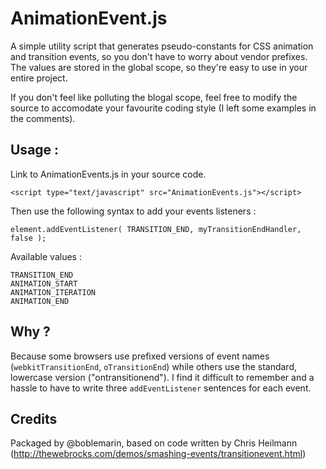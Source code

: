 # AnimationEvent.js #

A simple utility script that generates pseudo-constants for CSS animation and transition events, so you don't have to worry about vendor prefixes. The values are stored in the global scope, so they're easy to use in your entire project.

If you don't feel like polluting the blogal scope, feel free to modify the source to accomodate your favourite coding style (I left some examples in the comments).

## Usage : ##

Link to AnimationEvents.js in your source code.

	<script type="text/javascript" src="AnimationEvents.js"></script>

Then use the following syntax to add your events listeners :

	element.addEventListener( TRANSITION_END, myTransitionEndHandler, false );

Available values :
~~~
TRANSITION_END
ANIMATION_START
ANIMATION_ITERATION
ANIMATION_END
~~~

## Why ? ##

Because some browsers use prefixed versions of event names (`webkitTransitionEnd`, `oTransitionEnd`) while others use the standard, lowercase version ("ontransitionend"). I find it difficult to remember and a hassle to have to write three `addEventListener` sentences for each event.

## Credits ##

Packaged by @boblemarin, based on code written by Chris Heilmann (http://thewebrocks.com/demos/smashing-events/transitionevent.html)